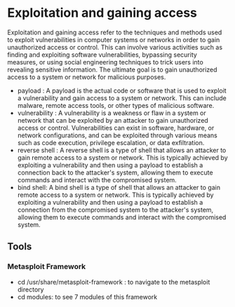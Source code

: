 # Exploitation and gaining access

Exploitation and gaining access refer to the techniques and methods used to exploit vulnerabilities
in computer systems or networks in order to gain unauthorized access or control. This can involve
various activities such as finding and exploiting software vulnerabilities, bypassing security measures,
or using social engineering techniques to trick users into revealing sensitive information. The ultimate
goal is to gain unauthorized access to a system or network for malicious purposes.

- payload : A payload is the actual code or software that is used to exploit a vulnerability and gain access to a system or network. This can include malware, remote access tools, or other types of malicious software.
- vulnerability : A vulnerability is a weakness or flaw in a system or network that can be exploited by an attacker to gain unauthorized access or control. Vulnerabilities can exist in software, hardware, or network configurations, and can be exploited through various means such as code execution, privilege escalation, or data exfiltration.
- reverse shell : A reverse shell is a type of shell that allows an attacker to gain remote access to a system or network. This is typically achieved by exploiting a vulnerability and then using a payload to establish a connection back to the attacker's system, allowing them to execute commands and interact with the compromised system.
- bind shell: A bind shell is a type of shell that allows an attacker to gain remote access to a system or network. This is typically achieved by exploiting a vulnerability and then using a payload to establish a connection from the compromised system to the attacker's system, allowing them to execute commands and interact with the compromised system.

## Tools

### Metasploit Framework

- cd /usr/share/metasploit-framework : to navigate to the metasploit directory
- cd modules: to see 7 modules of this framework
